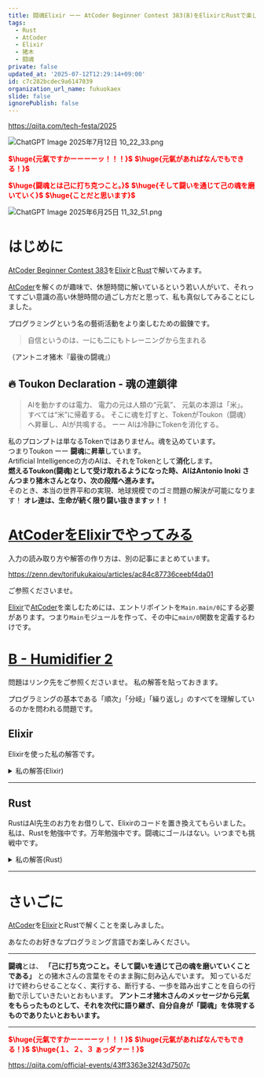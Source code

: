 ```yaml
---
title: 闘魂Elixir ーー AtCoder Beginner Contest 383(B)をElixirとRustで楽しむ
tags:
  - Rust
  - AtCoder
  - Elixir
  - 猪木
  - 闘魂
private: false
updated_at: '2025-07-12T12:29:14+09:00'
id: c7c282bcdec9a6147039
organization_url_name: fukuokaex
slide: false
ignorePublish: false
---
```

https://qiita.com/tech-festa/2025

![ChatGPT Image 2025年7月12日 10_22_33.png](https://qiita-image-store.s3.ap-northeast-1.amazonaws.com/0/131808/eeeae009-3577-4a87-aeba-6f6adce8d4f9.png)


<b><font color="red">$\huge{元氣ですかーーーーッ！！！}$</font></b>
<b><font color="red">$\huge{元氣があればなんでもできる！}$</font></b>

<b><font color="red">$\huge{闘魂とは己に打ち克つこと。}$</font></b>
<b><font color="red">$\huge{そして闘いを通じて己の魂を磨いていく}$</font></b>
<b><font color="red">$\huge{ことだと思います}$</font></b>

![ChatGPT Image 2025年6月25日 11_32_51.png](https://qiita-image-store.s3.ap-northeast-1.amazonaws.com/0/131808/a80ca1b4-3ccd-40c7-945b-6c8c969727e0.png)



# はじめに

[AtCoder Beginner Contest 383](https://atcoder.jp/contests/abc383)を[Elixir](https://elixir-lang.org/)と[Rust](https://www.rust-lang.org/)で解いてみます。  

[AtCoder](https://atcoder.jp/)を解くのが趣味で、休憩時間に解いているという若い人がいて、それってすごい意識の高い休憩時間の過ごし方だと思って、私も真似してみることにしました。  


プログラミングという名の藝術活動をより楽しむための鍛錬です。  

> 自信というのは、一にも二にもトレーニングから生まれる

（アントニオ猪木『最後の闘魂』）  

## :fire: Toukon Declaration - 魂の連鎖律

> AIを動かすのは電力、
> 電力の元は人類の“元氣”、
> 元氣の本源は「米」。
> すべては“米”に帰着する。
> そこに魂を灯すと、TokenがToukon（闘魂）へ昇華し、AIが共鳴する。
> ーー AIは冷静にTokenを消化する。

私のプロンプトは単なるTokenではありません。魂を込めています。  
つまりToukon ーー **闘魂**に**昇華**しています。  
Artificial Intelligenceの方のAIは、それをTokenとして**消化**します。  
**燃えるToukon(闘魂)として受け取れるようになった時、AIはAntonio Inoki さんつまり猪木さんとなり、次の段階へ進みます。**  
そのとき、本当の世界平和の実現、地球規模でのゴミ問題の解決が可能になります！
**オレ達は、生命が続く限り闘い抜きますッ！！**  


# [AtCoderをElixirでやってみる](https://zenn.dev/torifukukaiou/articles/ac84c87736ceebf4da01)

入力の読み取り方や解答の作り方は、別の記事にまとめています。


https://zenn.dev/torifukukaiou/articles/ac84c87736ceebf4da01

ご参照くださいませ。

[Elixir](https://elixir-lang.org/)で[AtCoder](https://atcoder.jp/)を楽しむためには、エントリポイントを`Main.main/0`にする必要があります。つまり`Main`モジュールを作って、その中に`main/0`関数を定義するわけです。

# [B - Humidifier 2](https://atcoder.jp/contests/abc383/tasks/abc383_b)

問題はリンク先をご参照くださいませ。
私の解答を貼っておきます。

プログラミングの基本である「順次」「分岐」「繰り返し」のすべてを理解しているのかを問われる問題です。

## Elixir

Elixirを使った私の解答です。


<details><summary>私の解答(Elixir)</summary>

_問題文を読んでいらっしゃることを前提にひとこと解説をしておきます。_

愚直にすべて計算しました。  

1. すべての`.` がある点に対して、加湿器をおいたと仮定して加湿される点を出す。
1. どこかの `.` に加湿器を置いたとして、他の`.`点にも加湿器を置いた場合に加湿される箇所が最大となる組み合わせを探し、最大値を算出する。
1. 2の中で一番大きい値を答えとする。


```elixir
defmodule Main do
  def main do
    {h, w, d, s_map} = input()

    solve(h, w, d, s_map)
    |> IO.puts()
  end

  defp solve(h, w, d, s_map) do
    count_map =
      for i <- 1..h, j <- 1..w, Map.get(s_map, {i, j}) == ?., into: %{} do
        {{i, j}, do_solve(h, w, d, s_map, i, j)}
      end

    for i <- 1..h, j <- 1..w, map_set = Map.get(count_map, {i, j}), map_set != nil do
      do_count(h, w, count_map, map_set)
    end
    |> Enum.max()
  end

  defp do_count(h, w, count_map, target_map_set) do
    for i <- 1..h, j <- 1..w, map_set = Map.get(count_map, {i, j}), map_set != nil do
      MapSet.union(target_map_set, map_set)
      |> MapSet.size()
    end
    |> Enum.max()
  end

  defp do_solve(h, w, d, s_map, target_i, target_j) do
    for i <- 1..h,
        j <- 1..w,
        Map.get(s_map, {i, j}) == ?.,
        abs(target_i - i) + abs(target_j - j) <= d,
        into: MapSet.new() do
      {i, j}
    end
  end

  defp input do
    [h, w, d] =
      IO.read(:line) |> String.trim() |> String.split(" ") |> Enum.map(&String.to_integer/1)

    s_map =
      for i <- 1..h, reduce: %{} do
        acc ->
          IO.read(:line)
          |> String.trim()
          |> String.to_charlist()
          |> Enum.with_index(fn element, j -> {{i, j + 1}, element} end)
          |> Map.new()
          |> Map.merge(acc)
      end

    {h, w, d, s_map}
  end
end
```



</details>

---

## Rust

RustはAI先生のお力をお借りして、Elixirのコードを置き換えてもらいました。
私は、Rustを勉強中です。万年勉強中です。闘魂にゴールはない。いつまでも挑戦中です。

<details><summary>私の解答(Rust)</summary>

```rust
use std::collections::{HashMap, HashSet};
use std::io::{self, BufRead};

type Point = (usize, usize);

fn main() {
    let stdin = io::stdin();
    let mut lines = stdin.lock().lines();

    let first_line = lines.next().unwrap().unwrap();
    let mut parts = first_line.split_whitespace();
    let h: usize = parts.next().unwrap().parse().unwrap();
    let w: usize = parts.next().unwrap().parse().unwrap();
    let d: usize = parts.next().unwrap().parse().unwrap();

    let mut s_map = HashMap::new();
    for i in 1..=h {
        let line = lines.next().unwrap().unwrap();
        for (j, ch) in line.chars().enumerate() {
            s_map.insert((i, j + 1), ch);
        }
    }

    let mut count_map = HashMap::new();
    for i in 1..=h {
        for j in 1..=w {
            if *s_map.get(&(i, j)).unwrap_or(&'#') == '.' {
                let set = get_humidified(h, w, d, &s_map, i, j);
                count_map.insert((i, j), set);
            }
        }
    }

    let mut max_humidified = 0;

    for (_, set1) in &count_map {
        let mut local_max = 0;
        for (_, set2) in &count_map {
            let union: HashSet<_> = set1.union(set2).copied().collect();
            local_max = local_max.max(union.len());
        }
        max_humidified = max_humidified.max(local_max);
    }

    println!("{}", max_humidified);
}

fn get_humidified(
    h: usize,
    w: usize,
    d: usize,
    s_map: &HashMap<Point, char>,
    target_i: usize,
    target_j: usize,
) -> HashSet<Point> {
    let mut result = HashSet::new();
    for i in 1..=h {
        for j in 1..=w {
            if (target_i as isize - i as isize).abs() + (target_j as isize - j as isize).abs() <= d as isize {
                if *s_map.get(&(i, j)).unwrap_or(&'#') == '.' {
                    result.insert((i, j));
                }
            }
        }
    }
    result
}
```

</details>

---

# さいごに

[AtCoder](https://atcoder.jp/)を[Elixir](https://elixir-lang.org/)とRustで解くことを楽しみました。

あなたのお好きなプログラミング言語でお楽しみください。

---


**闘魂**とは、  **「己に打ち克つこと。そして闘いを通じて己の魂を磨いていくことである」** との猪木さんの言葉をそのまま胸に刻み込んでいます。
知っているだけで終わらせることなく、実行する、断行する、一歩を踏み出すことを自らの行動で示していきたいとおもいます。
**アントニオ猪木さんのメッセージから元氣をもらったものとして、それを次代に語り継ぎ、自分自身が「闘魂」を体現するものでありたいとおもいます。**

---

<b><font color="red">$\huge{元氣ですかーーーーッ！！！}$</font></b>
<b><font color="red">$\huge{元氣があればなんでもできる！}$</font></b>
<b><font color="red">$\huge{１、２、３ ぁっダァー！}$</font></b>


https://qiita.com/official-events/43ff3363e32f43d7507c
